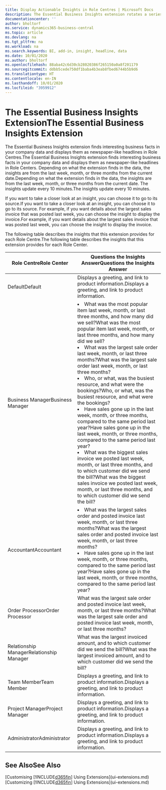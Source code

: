 ```yaml
---
title: Display Actionable Insights in Role Centres | Microsoft Docs
description: The Essential Business Insights extension rotates a series of business insights on Role Centres.
documentationcenter: ''
author: bholtorf
ms.service: dynamics365-business-central
ms.topic: article
ms.devlang: na
ms.tgt_pltfrm: na
ms.workload: na
ms.search.keywords: BI, add-in, insight, headline, data
ms.date: 10/01/2020
ms.author: bholtorf
ms.openlocfilehash: 88aba42c6d30cb28020386f265150a0a8f201179
ms.sourcegitcommit: ddbb5cede750df1baba4b3eab8fbed6744b5b9d6
ms.translationtype: HT
ms.contentlocale: en-IN
ms.lasthandoff: 10/01/2020
ms.locfileid: "3959912"
---
```

# <a name="the-essential-business-insights-extension"></a><span data-ttu-id="9df6a-103">The Essential Business Insights Extension</span><span class="sxs-lookup"><span data-stu-id="9df6a-103">The Essential Business Insights Extension</span></span>
<span data-ttu-id="9df6a-104">The Essential Business Insights extension finds interesting business facts in your company data and displays them as newspaper-like headlines in Role Centres.</span><span class="sxs-lookup"><span data-stu-id="9df6a-104">The Essential Business Insights extension finds interesting business facts in your company data and displays them as newspaper-like headlines in Role Centers.</span></span> <span data-ttu-id="9df6a-105">Depending on what the extension finds in the data, the insights are from the last week, month, or three months from the current date.</span><span class="sxs-lookup"><span data-stu-id="9df6a-105">Depending on what the extension finds in the data, the insights are from the last week, month, or three months from the current date.</span></span> <span data-ttu-id="9df6a-106">The insights update every 10 minutes.</span><span class="sxs-lookup"><span data-stu-id="9df6a-106">The insights update every 10 minutes.</span></span>  

<span data-ttu-id="9df6a-107">If you want to take a closer look at an insight, you can choose it to go to its source.</span><span class="sxs-lookup"><span data-stu-id="9df6a-107">If you want to take a closer look at an insight, you can choose it to go to its source.</span></span> <span data-ttu-id="9df6a-108">For example, if you want details about the largest sales invoice that was posted last week, you can choose the insight to display the invoice.</span><span class="sxs-lookup"><span data-stu-id="9df6a-108">For example, if you want details about the largest sales invoice that was posted last week, you can choose the insight to display the invoice.</span></span>

<span data-ttu-id="9df6a-109">The following table describes the insights that this extension provides for each Role Centre.</span><span class="sxs-lookup"><span data-stu-id="9df6a-109">The following table describes the insights that this extension provides for each Role Center.</span></span>

|<span data-ttu-id="9df6a-110">Role Centre</span><span class="sxs-lookup"><span data-stu-id="9df6a-110">Role Center</span></span>|<span data-ttu-id="9df6a-111">Questions the Insights Answer</span><span class="sxs-lookup"><span data-stu-id="9df6a-111">Questions the Insights Answer</span></span>|
|----|-----|
|<span data-ttu-id="9df6a-112">Default</span><span class="sxs-lookup"><span data-stu-id="9df6a-112">Default</span></span>|<span data-ttu-id="9df6a-113">Displays a greeting, and link to product information.</span><span class="sxs-lookup"><span data-stu-id="9df6a-113">Displays a greeting, and link to product information.</span></span>|
|<span data-ttu-id="9df6a-114">Business Manager</span><span class="sxs-lookup"><span data-stu-id="9df6a-114">Business Manager</span></span>|<li> <span data-ttu-id="9df6a-115">What was the most popular item last week, month, or last three months, and how many did we sell?</span><span class="sxs-lookup"><span data-stu-id="9df6a-115">What was the most popular item last week, month, or last three months, and how many did we sell?</span></span><br><li> <span data-ttu-id="9df6a-116">What was the largest sale order last week, month, or last three months?</span><span class="sxs-lookup"><span data-stu-id="9df6a-116">What was the largest sale order last week, month, or last three months?</span></span><br><li> <span data-ttu-id="9df6a-117">Who, or what, was the busiest resource, and what were the bookings?</span><span class="sxs-lookup"><span data-stu-id="9df6a-117">Who, or what, was the busiest resource, and what were the bookings?</span></span><br><li> <span data-ttu-id="9df6a-118">Have sales gone up in the last week, month, or three months, compared to the same period last year?</span><span class="sxs-lookup"><span data-stu-id="9df6a-118">Have sales gone up in the last week, month, or three months, compared to the same period last year?</span></span><br><li> <span data-ttu-id="9df6a-119">What was the biggest sales invoice we posted last week, month, or last three months, and to which customer did we send the bill?</span><span class="sxs-lookup"><span data-stu-id="9df6a-119">What was the biggest sales invoice we posted last week, month, or last three months, and to which customer did we send the bill?</span></span></li> |
|<span data-ttu-id="9df6a-120">Accountant</span><span class="sxs-lookup"><span data-stu-id="9df6a-120">Accountant</span></span>|<li> <span data-ttu-id="9df6a-121">What was the largest sales order and posted invoice last week, month, or last three months?</span><span class="sxs-lookup"><span data-stu-id="9df6a-121">What was the largest sales order and posted invoice last week, month, or last three months?</span></span><br><li> <span data-ttu-id="9df6a-122">Have sales gone up in the last week, month, or three months, compared to the same period last year?</span><span class="sxs-lookup"><span data-stu-id="9df6a-122">Have sales gone up in the last week, month, or three months, compared to the same period last year?</span></span> |
|<span data-ttu-id="9df6a-123">Order Processor</span><span class="sxs-lookup"><span data-stu-id="9df6a-123">Order Processor</span></span>| <span data-ttu-id="9df6a-124">What was the largest sale order and posted invoice last week, month, or last three months?</span><span class="sxs-lookup"><span data-stu-id="9df6a-124">What was the largest sale order and posted invoice last week, month, or last three months?</span></span>|
|<span data-ttu-id="9df6a-125">Relationship Manager</span><span class="sxs-lookup"><span data-stu-id="9df6a-125">Relationship Manager</span></span>| <span data-ttu-id="9df6a-126">What was the largest invoiced amount, and to which customer did we send the bill?</span><span class="sxs-lookup"><span data-stu-id="9df6a-126">What was the largest invoiced amount, and to which customer did we send the bill?</span></span>|
|<span data-ttu-id="9df6a-127">Team Member</span><span class="sxs-lookup"><span data-stu-id="9df6a-127">Team Member</span></span>| <span data-ttu-id="9df6a-128">Displays a greeting, and link to product information.</span><span class="sxs-lookup"><span data-stu-id="9df6a-128">Displays a greeting, and link to product information.</span></span>|
|<span data-ttu-id="9df6a-129">Project Manager</span><span class="sxs-lookup"><span data-stu-id="9df6a-129">Project Manager</span></span>| <span data-ttu-id="9df6a-130">Displays a greeting, and link to product information.</span><span class="sxs-lookup"><span data-stu-id="9df6a-130">Displays a greeting, and link to product information.</span></span>|
|<span data-ttu-id="9df6a-131">Administrator</span><span class="sxs-lookup"><span data-stu-id="9df6a-131">Administrator</span></span>| <span data-ttu-id="9df6a-132">Displays a greeting, and link to product information.</span><span class="sxs-lookup"><span data-stu-id="9df6a-132">Displays a greeting, and link to product information.</span></span>|

## <a name="see-also"></a><span data-ttu-id="9df6a-133">See Also</span><span class="sxs-lookup"><span data-stu-id="9df6a-133">See Also</span></span>
<span data-ttu-id="9df6a-134">[Customising [!INCLUDE[d365fin](includes/d365fin_md.md)] Using Extensions](ui-extensions.md)</span><span class="sxs-lookup"><span data-stu-id="9df6a-134">[Customizing [!INCLUDE[d365fin](includes/d365fin_md.md)] Using Extensions](ui-extensions.md)</span></span>
